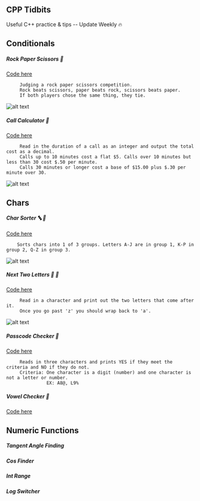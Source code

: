 ## CPP Tidbits
Useful C++ practice &amp; tips -- Update Weekly 🔥
## Conditionals
#####	Rock Paper Scissors 🎲
[Code here](https://github.com/francisknight/CPP-Tidbits/blob/master/Rock%20Paper%20Scissors/main.cpp)
         
         Judging a rock paper scissors competition.
         Rock beats scissors, paper beats rock, scissors beats paper. 
         If both players chose the same thing, they tie.
![alt text](https://github.com/francisknight/CPP-Tidbits/blob/master/Rock%20Paper%20Scissors/rps.png)
#####     Call Calculator 🤙
[Code here](https://github.com/francisknight/CPP-Tidbits/blob/master/Call%20Calculator/main.cpp)

         Read in the duration of a call as an integer and output the total cost as a decimal.
         Calls up to 10 minutes cost a flat $5. Calls over 10 minutes but less than 30 cost $.50 per minute. 
         Calls 30 minutes or longer cost a base of $15.00 plus $.30 per minute over 30.
![alt text](https://github.com/francisknight/CPP-Tidbits/blob/master/Call%20Calculator/cc.png)

## Chars 
#####	Char Sorter 🔤 🔢
[Code here](https://github.com/francisknight/CPP-Tidbits/blob/master/Char%20Sorter/main.cpp)

        Sorts chars into 1 of 3 groups. Letters A-J are in group 1, K-P in group 2, Q-Z in group 3.
  ![alt text](https://github.com/francisknight/CPP-Tidbits/blob/master/Char%20Sorter/cs.png)
#####	Next Two Letters 🔡 🔡
[Code here](https://github.com/francisknight/CPP-Tidbits/blob/master/Next%20Two%20Letters/main.cpp)

         Read in a character and print out the two letters that come after it. 
         Once you go past 'z' you should wrap back to 'a'.
  ![alt text](https://github.com/francisknight/CPP-Tidbits/blob/master/Next%20Two%20Letters/ntl.png)
#####	Passcode Checker 🔐
[Code here](https://github.com/francisknight/CPP-Tidbits/edit/master/Passcode%20Checker/main.cpp)
         
         Reads in three characters and prints YES if they meet the criteria and NO if they do not.
         Criteria: One character is a digit (number) and one character is not a letter or number.
                   EX: A8@, L9%
#####	Vowel Checker 🔡
[Code here](https://github.com/francisknight/CPP-Tidbits/blob/master/Vowel%20Checker/main.cpp)

## Numeric Functions
#####	Tangent Angle Finding
#####	Cos Finder
#####	Int Range
#####	Log Switcher
